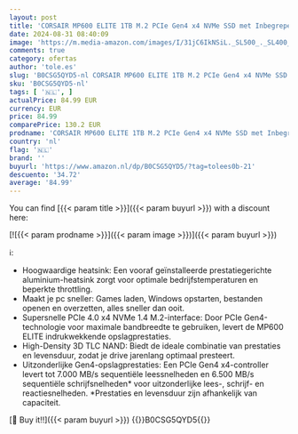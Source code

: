 ```yaml
---
layout: post
title: 'CORSAIR MP600 ELITE 1TB M.2 PCIe Gen4 x4 NVMe SSD met Inbegrepen Koellichaam - M.2 2280 - tot 7.000MB/sec Sequentieel Lezen - 3D TLC NAND met Hoge Dichtheid - Zwart'
date: 2024-08-31 08:40:09
image: 'https://m.media-amazon.com/images/I/31jC6IkNSiL._SL500_._SL400_.jpg'
comments: true
category: ofertas
author: 'tole.es'
slug: 'B0CSG5QYD5-nl CORSAIR MP600 ELITE 1TB M.2 PCIe Gen4 x4 NVMe SSD met...'
sku: 'B0CSG5QYD5-nl'
tags: [ '🇳🇱', ]
actualPrice: 84.99 EUR
currency: EUR
price: 84.99
comparePrice: 130.2 EUR
prodname: 'CORSAIR MP600 ELITE 1TB M.2 PCIe Gen4 x4 NVMe SSD met Inbegrepen Koellichaam - M.2 2280 - tot 7.000MB/sec Sequentieel Lezen - 3D TLC NAND met Hoge Dichtheid - Zwart'
country: 'nl'
flag: '🇳🇱'
brand: ''
buyurl: 'https://www.amazon.nl/dp/B0CSG5QYD5/?tag=tolees0b-21'
descuento: '34.72'
average: '84.99'
---
```


You can find [{{< param title >}}]({{< param buyurl >}}) with a discount here:

[![{{< param prodname >}}]({{< param image >}})]({{< param buyurl >}})

ℹ️:

- Hoogwaardige heatsink: Een vooraf geïnstalleerde prestatiegerichte aluminium-heatsink zorgt voor optimale bedrijfstemperaturen en beperkte throttling.
- Maakt je pc sneller: Games laden, Windows opstarten, bestanden openen en overzetten, alles sneller dan ooit.
- Supersnelle PCIe 4.0 x4 NVMe 1.4 M.2-interface: Door PCIe Gen4-technologie voor maximale bandbreedte te gebruiken, levert de MP600 ELITE indrukwekkende opslagprestaties.
- High-Density 3D TLC NAND: Biedt de ideale combinatie van prestaties en levensduur, zodat je drive jarenlang optimaal presteert.
- Uitzonderlijke Gen4-opslagprestaties: Een PCIe Gen4 x4-controller levert tot 7.000 MB/s sequentiële leessnelheden en 6.500 MB/s sequentiële schrijfsnelheden* voor uitzonderlijke lees-, schrijf- en reactiesnelheden. *Prestaties en levensduur zijn afhankelijk van capaciteit.

[🛒 Buy it!!]({{< param buyurl >}})
{{<world>}}B0CSG5QYD5{{</world>}}
